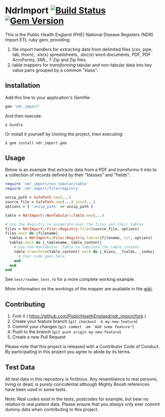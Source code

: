 # NdrImport [![Build Status](https://travis-ci.org/PublicHealthEngland/ndr_import.svg?branch=master)](https://travis-ci.org/PublicHealthEngland/ndr_import) [![Gem Version](https://badge.fury.io/rb/ndr_import.svg)](https://badge.fury.io/rb/ndr_import)

This is the Public Health England (PHE) National Disease Registers (NDR) Import ETL ruby gem, providing:

1. file import handlers for *extracting* data from delimited files (csv, pipe, tab, thorn), .xls(x) spreadsheets, .doc(x) word documents, PDF, PDF AcroForms, XML, 7-Zip and Zip files.
2. table mappers for *transforming* tabular and non-tabular data into key value pairs grouped by a common "klass".

## Installation

Add this line to your application's Gemfile:

```ruby
gem 'ndr_import'
```

And then execute:

    $ bundle

Or install it yourself by cloning the project, then executing:

    $ gem install ndr_import.gem

## Usage

Below is an example that extracts data from a PDF and transforms it into to a collection of records defined by their "klasses" and "fields":

```ruby
require 'ndr_import/non_tabular/table'
require 'ndr_import/file/registry'

unzip_path = SafePath.new(...)
source_file = SafePath.new(...).join(...)
options = { 'unzip_path' => unzip_path }

table = NdrImport::NonTabular::Table.new(...)

# Use the Registry to enumerate over the files and their tables
files = NdrImport::File::Registry.files(source_file, options)
files.each do |filename|
  tables = NdrImport::File::Registry.tables(filename, nil, options)
  tables.each do |_tablename, table_content|
    # Use the NonTabular::Table to tabulate the table_content
    table.transform(table_content).each do |_klass, _fields, _index|
      # Your code goes here
    end
  end
end
```

See `test/readme_test.rb` for a more complete working example.

More information on the workings of the mapper are available in the [wiki](https://github.com/PublicHealthEngland/ndr_import/wiki).

## Contributing

1. Fork it ( https://github.com/PublicHealthEngland/ndr_import/fork )
2. Create your feature branch (`git checkout -b my-new-feature`)
3. Commit your changes (`git commit -am 'Add some feature'`)
4. Push to the branch (`git push origin my-new-feature`)
5. Create a new Pull Request

Please note that this project is released with a Contributor Code of Conduct. By participating in this project you agree to abide by its terms.

## Test Data

All test data in this repository is fictitious. Any resemblance to real persons, living or dead, is purely coincidental although Mighty Boosh references have been used in some tests.

Note: Real codes exist in the tests, postcodes for example, but bear no relation to real patient data. Please ensure that you *always* only ever commit dummy data when contributing to this project.
